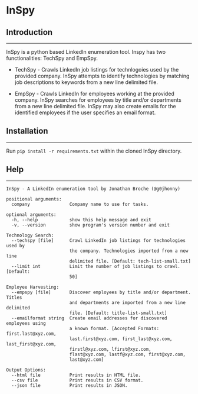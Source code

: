 # InSpy

## Introduction
-----

InSpy is a python based LinkedIn enumeration tool. Inspy has two functionalities: TechSpy and EmpSpy.

- TechSpy - Crawls LinkedIn job listings for technlogoies used by the provided company. InSpy attempts to identify technologies by matching job descriptions to keywords from a new line delimited file.

- EmpSpy - Crawls LinkedIn for employees working at the provided company. InSpy searches for employees by title and/or departments from a new line delimited file. InSpy may also create emails for the identified employees if the user specifies an email format.

## Installation
-----

Run `pip install -r requirements.txt` within the cloned InSpy directory.

## Help
-----

```
InSpy - A LinkedIn enumeration tool by Jonathan Broche (@g0jhonny)

positional arguments:
  company               Company name to use for tasks.

optional arguments:
  -h, --help            show this help message and exit
  -v, --version         show program's version number and exit

Technology Search:
  --techspy [file]      Crawl LinkedIn job listings for technologies used by
                        the company. Technologies imported from a new line
                        delimited file. [Default: tech-list-small.txt]
  --limit int           Limit the number of job listings to crawl. [Default:
                        50]

Employee Harvesting:
  --empspy [file]       Discover employees by title and/or department. Titles
                        and departments are imported from a new line delimited
                        file. [Default: title-list-small.txt]
  --emailformat string  Create email addresses for discovered employees using
                        a known format. [Accepted Formats: first.last@xyz.com,
                        last.first@xyz.com, first_last@xyz.com, last_first@xyz.com, 
                        firstl@xyz.com, lfirst@xyz.com,
                        flast@xyz.com, lastf@xyz.com, first@xyz.com,
                        last@xyz.com]

Output Options:
  --html file           Print results in HTML file.
  --csv file            Print results in CSV format.
  --json file           Print results in JSON.
```
